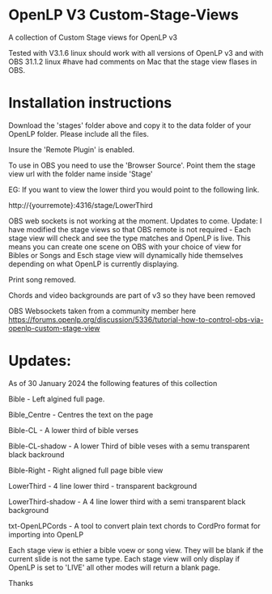 # OpenLP V3 Custom-Stage-Views
A collection of Custom Stage views for OpenLP v3

Tested with V3.1.6 linux should work with all versions of OpenLP v3 and with OBS 31.1.2 linux
#have had comments on Mac that the stage view flases in OBS. 

# Installation instructions

Download the 'stages' folder above and copy it to the data folder of your OpenLP folder. Please include all the files.

Insure the 'Remote Plugin' is enabled. 

To use in OBS you need to use the 'Browser Source'. Point them the stage view url with the folder name inside 'Stage'

EG: If you want to view the lower third you would point to the following link.

  http://{yourremote}:4316/stage/LowerThird
  

OBS web sockets is not working at the moment. Updates to come.
Update: I have modified the stage views so that OBS remote is not required - Each stage view will check and see the type matches and OpenLP is live. This means you can create one scene on OBS with your choice of view for Bibles or Songs and Esch stage view will dynamically hide themselves depending on what OpenLP is currently displaying.


Print song removed. 

Chords and video backgrounds are part of v3 so they have been removed


OBS Websockets taken from a community member here
https://forums.openlp.org/discussion/5336/tutorial-how-to-control-obs-via-openlp-custom-stage-view


# Updates:

As of 30 January 2024 the following features of this collection

Bible - Left algined full page.

Bible_Centre - Centres the text on the page

Bible-CL - A lower third of bible verses

Bible-CL-shadow - A lower Third of bible veses with a semu transparent black backround

Bible-Right  - Right aligned full page bible view

LowerThird - 4 line lower third - transparent background

LowerThird-shadow -  A 4 line lower third with a semi transparent black background

txt-OpenLPCords - A tool to convert plain text chords to CordPro format for importing into OpenLP





Each stage view is ethier a bible voew or song view. They will be blank if the current slide is not the same type.
Each stage view will only display if OpenLP is set to 'LIVE' all other modes will return a blank page.




Thanks
